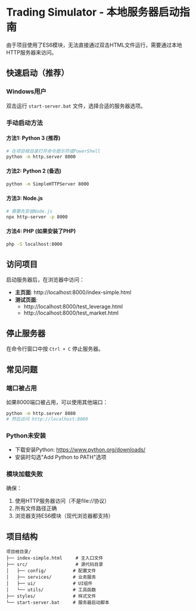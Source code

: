# Trading Simulator - 本地服务器启动指南

由于项目使用了ES6模块，无法直接通过双击HTML文件运行，需要通过本地HTTP服务器来访问。

## 快速启动（推荐）

### Windows用户
双击运行 `start-server.bat` 文件，选择合适的服务器选项。

### 手动启动方法

#### 方法1: Python 3 (推荐)
```bash
# 在项目根目录打开命令提示符或PowerShell
python -m http.server 8000
```

#### 方法2: Python 2 (备选)
```bash
python -m SimpleHTTPServer 8000
```

#### 方法3: Node.js
```bash
# 需要先安装Node.js
npx http-server -p 8000
```

#### 方法4: PHP (如果安装了PHP)
```bash
php -S localhost:8000
```

## 访问项目

启动服务器后，在浏览器中访问：
- **主页面**: http://localhost:8000/index-simple.html
- **测试页面**: 
  - http://localhost:8000/test_leverage.html
  - http://localhost:8000/test_market.html

## 停止服务器

在命令行窗口中按 `Ctrl + C` 停止服务器。

## 常见问题

### 端口被占用
如果8000端口被占用，可以使用其他端口：
```bash
python -m http.server 8080
# 然后访问 http://localhost:8080
```

### Python未安装
- 下载安装Python: https://www.python.org/downloads/
- 安装时勾选"Add Python to PATH"选项

### 模块加载失败
确保：
1. 使用HTTP服务器访问（不是file://协议）
2. 所有文件路径正确
3. 浏览器支持ES6模块（现代浏览器都支持）

## 项目结构

```
项目根目录/
├── index-simple.html     # 主入口文件
├── src/                  # 源代码目录
│   ├── config/          # 配置文件
│   ├── services/        # 业务服务
│   ├── ui/              # UI组件
│   └── utils/           # 工具函数
├── styles/              # 样式文件
└── start-server.bat     # 服务器启动脚本
``` 